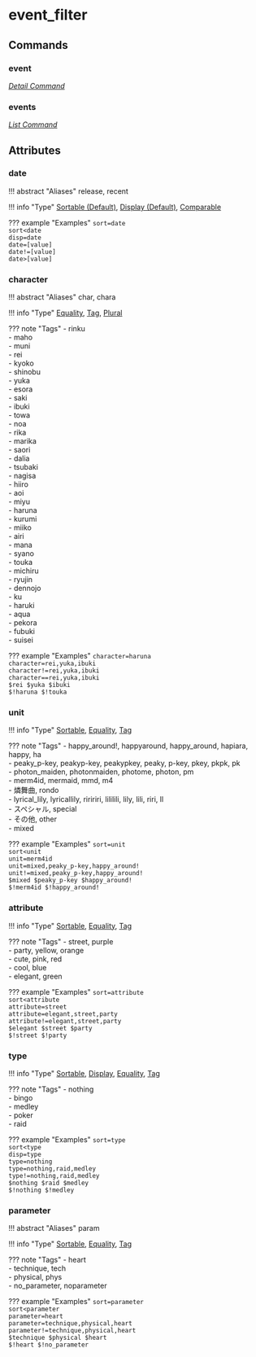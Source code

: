 <!-- Generated Document: Do not edit -->

# event_filter

## Commands

### event

*[Detail Command](../general_usage/#detail-commands)*

### events

*[List Command](../general_usage/#list-commands)*

## Attributes

### date

!!! abstract "Aliases"
    release, recent

!!! info "Type"
    [Sortable (Default)](../general_usage/#sortable), [Display (Default)](../general_usage/#display), [Comparable](../general_usage/#comparable)

??? example "Examples"
    `sort=date`  
    `sort<date`  
    `disp=date`  
    `date=[value]`  
    `date!=[value]`  
    `date>[value]`

### character

!!! abstract "Aliases"
    char, chara

!!! info "Type"
    [Equality](../general_usage/#equality), [Tag](../general_usage/#tag), [Plural](../general_usage/#plural)

??? note "Tags"
     - rinku  
     - maho  
     - muni  
     - rei  
     - kyoko  
     - shinobu  
     - yuka  
     - esora  
     - saki  
     - ibuki  
     - towa  
     - noa  
     - rika  
     - marika  
     - saori  
     - dalia  
     - tsubaki  
     - nagisa  
     - hiiro  
     - aoi  
     - miyu  
     - haruna  
     - kurumi  
     - miiko  
     - airi  
     - mana  
     - syano  
     - touka  
     - michiru  
     - ryujin  
     - dennojo  
     - ku  
     - haruki  
     - aqua  
     - pekora  
     - fubuki  
     - suisei

??? example "Examples"
    `character=haruna`  
    `character=rei,yuka,ibuki`  
    `character!=rei,yuka,ibuki`  
    `character==rei,yuka,ibuki`  
    `$rei $yuka $ibuki`  
    `$!haruna $!touka`

### unit

!!! info "Type"
    [Sortable](../general_usage/#sortable), [Equality](../general_usage/#equality), [Tag](../general_usage/#tag)

??? note "Tags"
     - happy_around!, happyaround, happy_around, hapiara, happy, ha  
     - peaky_p-key, peakyp-key, peakypkey, peaky, p-key, pkey, pkpk, pk  
     - photon_maiden, photonmaiden, photome, photon, pm  
     - merm4id, mermaid, mmd, m4  
     - 燐舞曲, rondo  
     - lyrical_lily, lyricallily, riririri, lililili, lily, lili, riri, ll  
     - スペシャル, special  
     - その他, other  
     - mixed

??? example "Examples"
    `sort=unit`  
    `sort<unit`  
    `unit=merm4id`  
    `unit=mixed,peaky_p-key,happy_around!`  
    `unit!=mixed,peaky_p-key,happy_around!`  
    `$mixed $peaky_p-key $happy_around!`  
    `$!merm4id $!happy_around!`

### attribute

!!! info "Type"
    [Sortable](../general_usage/#sortable), [Equality](../general_usage/#equality), [Tag](../general_usage/#tag)

??? note "Tags"
     - street, purple  
     - party, yellow, orange  
     - cute, pink, red  
     - cool, blue  
     - elegant, green

??? example "Examples"
    `sort=attribute`  
    `sort<attribute`  
    `attribute=street`  
    `attribute=elegant,street,party`  
    `attribute!=elegant,street,party`  
    `$elegant $street $party`  
    `$!street $!party`

### type

!!! info "Type"
    [Sortable](../general_usage/#sortable), [Display](../general_usage/#display), [Equality](../general_usage/#equality), [Tag](../general_usage/#tag)

??? note "Tags"
     - nothing  
     - bingo  
     - medley  
     - poker  
     - raid

??? example "Examples"
    `sort=type`  
    `sort<type`  
    `disp=type`  
    `type=nothing`  
    `type=nothing,raid,medley`  
    `type!=nothing,raid,medley`  
    `$nothing $raid $medley`  
    `$!nothing $!medley`

### parameter

!!! abstract "Aliases"
    param

!!! info "Type"
    [Sortable](../general_usage/#sortable), [Equality](../general_usage/#equality), [Tag](../general_usage/#tag)

??? note "Tags"
     - heart  
     - technique, tech  
     - physical, phys  
     - no_parameter, noparameter

??? example "Examples"
    `sort=parameter`  
    `sort<parameter`  
    `parameter=heart`  
    `parameter=technique,physical,heart`  
    `parameter!=technique,physical,heart`  
    `$technique $physical $heart`  
    `$!heart $!no_parameter`